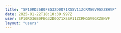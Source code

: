 ```yaml
---
title: "SP10RD36B0FEG32D0Q71XSSV11ZCRMGGV9GXZ8HVF"
date: 2025-01-22T18:10:30.997Z
user: SP10RD36B0FEG32D0Q71XSSV11ZCRMGGV9GXZ8HVF
layout: "users"
---
```

    